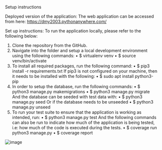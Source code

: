 Setup instructions

Deployed version of the application:
The web application can be accessed from here: https://dmy2003.pythonanywhere.com/

Set up instructions:
To run the application locally, please refer to the following below:


1. Clone the repository from the GitHub.
2. Navigate into the folder and setup a local development environment using the following commands:
•	$ virtualenv venv
•	$ source venv/bin/activate
3. To install all required packages, run the following command:
   •	$ pip3 install -r requirements.txt If pip3 is not configured on your machine, then it needs to be installed with the following:
   •	$ sudo apt install python3-pip
4. In order to setup the database, run the following commands:
   •	$ python3 manage.py makemigrations
   •	$ python3 manage.py migrate And the database can be seeded with test data with:
   •	$ python3 manage.py seed Or if the database needs to be unseeded
   •	$ python3 manage.py unseed
5. To run your test suite to ensure that the application is working as intended, run:
   •	$ python3 manage.py test And the following commands can also be run to indicate how much of the application is being tested, i.e: how much of the code is executed during the tests.
   •	$ coverage run python3 manage.py •	$ coverage report


![image](https://github.com/justthatpixel/Job-Seeker/assets/64263647/5ba7fa8a-bc6a-4004-916e-8fdd68b677d9)
